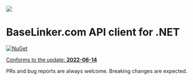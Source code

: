 ![](https://baselinker.com/assets/images/favicons/apple-icon-57x57.png)

# BaseLinker.com API client for .NET
[![NuGet](https://img.shields.io/nuget/v/BaseLinker)](https://www.nuget.org/packages/BaseLinker/)

[Conforms to the update: **2022-06-14**](https://api.baselinker.com/index.php?changelog)

PRs and bug reports are always welcome. Breaking changes are expected.
